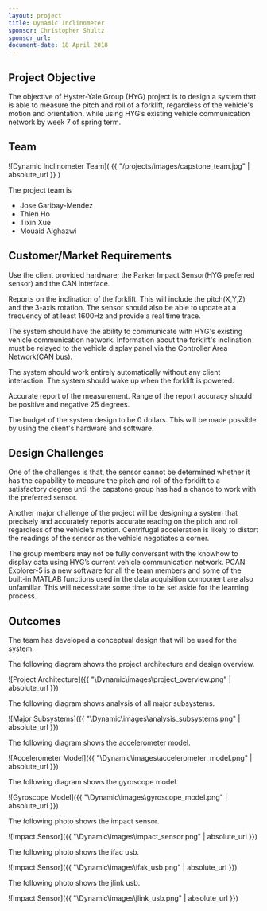 ```yaml
---
layout: project
title: Dynamic Inclinometer
sponsor: Christopher Shultz
sponsor_url:
document-date: 18 April 2018
---
```


## Project Objective

The objective of Hyster-Yale Group (HYG) project is to design a system that is able to measure the pitch and roll of a forklift, regardless of the vehicle's motion and orientation, while using HYG’s existing vehicle communication network by week 7 of spring term.

## Team

![Dynamic Inclinometer Team]( {{ "/projects/images/capstone_team.jpg" | absolute_url }} )

The project team is

* Jose Garibay-Mendez
* Thien Ho
* Tixin Xue
* Mouaid Alghazwi

## Customer/Market Requirements

Use the client provided hardware; the Parker Impact Sensor(HYG preferred sensor) and the CAN interface.

Reports on the inclination of the forklift. This will include the pitch(X,Y,Z) and the 3-axis rotation. The sensor should also be able to update at a frequency of at least 1600Hz and provide a real time trace.

The system should have the ability to communicate with HYG's existing vehicle communication network. Information about the forklift's inclination must be relayed to the vehicle display panel via the Controller Area Network(CAN bus).

The system should work entirely automatically without any client interaction. The system should wake up when the forklift is powered.

Accurate report of the measurement. Range of the report accuracy should be positive and negative 25 degrees.

The budget of the system design to be 0 dollars. This will be made possible by using the client's hardware and software.

## Design Challenges

One of the challenges is that, the sensor cannot be determined whether it has the capability to measure the pitch and roll of the forklift to a satisfactory degree until the capstone group has had a chance to work with the preferred sensor.

Another major challenge of the project will be designing a system that precisely and accurately reports accurate reading on the pitch and roll regardless of the vehicle’s motion. Centrifugal acceleration is likely to distort the readings of the sensor as the vehicle negotiates a corner.

The group members may not be fully conversant with the knowhow to display data using HYG’s current vehicle communication network. PCAN Explorer-5 is a new software for all the team members and some of the built-in MATLAB functions used in the data acquisition component are also unfamiliar. This will necessitate some time to be set aside for the learning process.

## Outcomes

The team has developed a conceptual design that will be used for the system.

The following diagram shows the project architecture and design overview.

![Project Architecture]({{ "\Dynamic\images\project_overview.png" | absolute_url }})

The following diagram shows analysis of all major subsystems.

![Major Subsystems]({{ "\Dynamic\images\analysis_subsystems.png" | absolute_url }})

The following diagram shows the accelerometer model.

![Accelerometer Model]({{ "\Dynamic\images\accelerometer_model.png" | absolute_url }})

The following diagram shows the gyroscope model.

![Gyroscope Model]({{ "\Dynamic\images\gyroscope_model.png" | absolute_url }})

The following photo shows the impact sensor.

![Impact Sensor]({{ "\Dynamic\images\impact_sensor.png" | absolute_url }})

The following photo shows the ifac usb.

![Impact Sensor]({{ "\Dynamic\images\ifak_usb.png" | absolute_url }})

The following photo shows the jlink usb.

![Impact Sensor]({{ "\Dynamic\images\jlink_usb.png" | absolute_url }})
